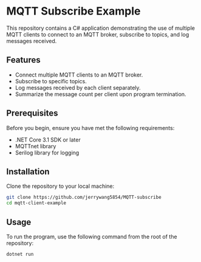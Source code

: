 # MQTT Subscribe Example

This repository contains a C# application demonstrating the use of multiple MQTT clients to connect to an MQTT broker, subscribe to topics, and log messages received.

## Features

- Connect multiple MQTT clients to an MQTT broker.
- Subscribe to specific topics.
- Log messages received by each client separately.
- Summarize the message count per client upon program termination.

## Prerequisites

Before you begin, ensure you have met the following requirements:
- .NET Core 3.1 SDK or later
- MQTTnet library
- Serilog library for logging

## Installation

Clone the repository to your local machine:

```bash
git clone https://github.com/jerrywang5854/MQTT-subscribe
cd mqtt-client-example
```

## Usage
To run the program, use the following command from the root of the repository:

```bash
dotnet run
```
